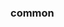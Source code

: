<!-- Space: ZshResources -->
<!-- Parent: Project -->
<!-- Title: Project Examples -->

<!-- Label: Examples -->
<!-- Include: docs/disclaimer.md -->
<!-- Include: ac:toc -->

### common
